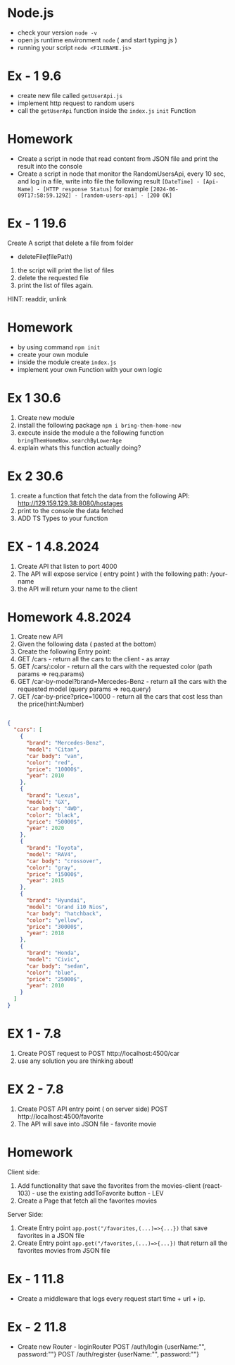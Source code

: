# Node.js

- check your version `node -v`
- open js runtime environment `node` ( and start typing js )
- running your script `node <FILENAME.js>`

# Ex - 1 9.6
- create new file called `getUserApi.js` 
- implement http request to random users
- call the `getUserApi` function inside the `index.js` `init` Function

# Homework
- Create a script in node that read content from JSON file and print the result into the console
- Create a script in node that monitor the RandomUsersApi, every 10 sec, and log in a file, write into file the following result `[DateTime] - [Api-Name] - [HTTP response Status]`
for example `[2024-06-09T17:58:59.129Z] - [random-users-api] - [200 OK]`


# Ex - 1 19.6
Create A script that delete a file from folder
- deleteFile(filePath)
1. the script will print the list of files
2. delete the requested file
3. print the list of files again.

HINT: readdir, unlink


# Homework
- by using command `npm init`
- create your own module 
- inside the module create `index.js`
- implement your own Function with your own logic


# Ex 1 30.6
1. Create new module
2. install the following package `npm i bring-them-home-now`
3. execute inside the module a the following function `bringThemHomeNow.searchByLowerAge`
4. explain whats this function actually doing? 


# Ex 2 30.6
1. create a function that fetch the data from the following API: http://129.159.129.38:8080/hostages
2. print to the console the data fetched
3. ADD TS Types to your function



# EX - 1 4.8.2024
1. Create API that listen to port 4000
2. The API will expose service ( entry point ) with the following path: /your-name
3. the API will return your name to the client


# Homework 4.8.2024
1. Create new API
2. Given the following data ( pasted at the bottom)
3. Create the following Entry point:
4. GET /cars - return all the cars to the client - as array 
5. GET /cars/:color - return all the cars with the requested color (path params => req.params)
6. GET /car-by-model?brand=Mercedes-Benz - return all the cars with the requested model (query params => req.query)
7. GET /car-by-price?price=10000 - return all the cars that cost less than the price(hint:Number)

```json

{
  "cars": [
    {
      "brand": "Mercedes-Benz",
      "model": "Citan",
      "car body": "van",
      "color": "red",
      "price": "10000$",
      "year": 2010
    },
    {
      "brand": "Lexus",
      "model": "GX",
      "car body": "4WD",
      "color": "black",
      "price": "50000$",
      "year": 2020
    },
    {
      "brand": "Toyota",
      "model": "RAV4",
      "car body": "crossover",
      "color": "gray",
      "price": "15000$",
      "year": 2015
    },
    {
      "brand": "Hyundai",
      "model": "Grand i10 Nios",
      "car body": "hatchback",
      "color": "yellow",
      "price": "30000$",
      "year": 2018
    },
    {
      "brand": "Honda",
      "model": "Civic",
      "car body": "sedan",
      "color": "blue",
      "price": "25000$",
      "year": 2010
    }
  ]
}

```


# EX 1 - 7.8
1. Create POST request to POST http://localhost:4500/car
2. use any solution you are thinking about!


# EX 2 - 7.8
1. Create POST API entry point ( on server side) POST  http://localhost:4500/favorite
2. The API will save into JSON file - favorite movie



# Homework
Client side:
1. Add functionality that save the favorites from the movies-client (react-103) - use the existing addToFavorite button - LEV
2. Create a Page that fetch all the favorites movies 

Server Side:
1. Create Entry point `app.post("/favorites,(...)=>{...})` that save favorites in a JSON file
2. Create Entry point `app.get("/favorites,(...)=>{...})` that return all the favorites movies from JSON file

# Ex - 1 11.8 
- Create a middleware that logs every request start time + url + ip.

# Ex - 2 11.8 
- Create new Router - loginRouter
POST /auth/login {userName:"", password:""}
POST /auth/register {userName:"", password:""}